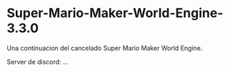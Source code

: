 # Super-Mario-Maker-World-Engine-3.3.0
Una continuacion del cancelado Super Mario Maker World Engine.

Server de discord: ...
